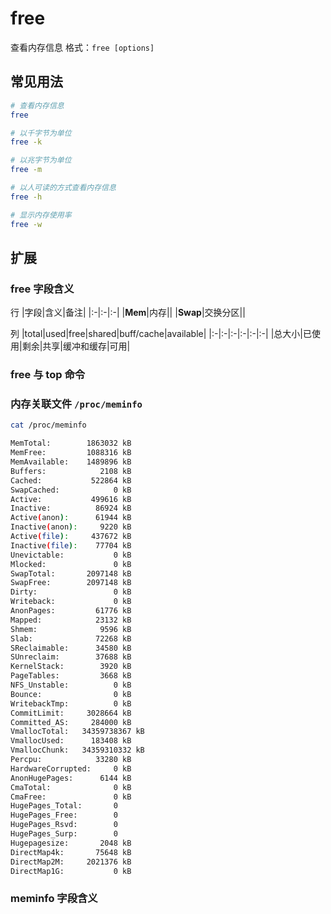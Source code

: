 # free

查看内存信息
格式：`free [options]`


## 常见用法
```bash
# 查看内存信息
free

# 以千字节为单位
free -k

# 以兆字节为单位
free -m

# 以人可读的方式查看内存信息
free -h

# 显示内存使用率
free -w

```


## 扩展
### free 字段含义
行
|字段|含义|备注|
|:-|:-|:-|
|**Mem**|内存||
|**Swap**|交换分区||

列
|total|used|free|shared|buff/cache|available|
|:-|:-|:-|:-|:-|:-|
|总大小|已使用|剩余|共享|缓冲和缓存|可用|


### free 与 top 命令

### 内存关联文件 `/proc/meminfo`
```bash
cat /proc/meminfo

MemTotal:        1863032 kB
MemFree:         1088316 kB
MemAvailable:    1489896 kB
Buffers:            2108 kB
Cached:           522864 kB
SwapCached:            0 kB
Active:           499616 kB
Inactive:          86924 kB
Active(anon):      61944 kB
Inactive(anon):     9220 kB
Active(file):     437672 kB
Inactive(file):    77704 kB
Unevictable:           0 kB
Mlocked:               0 kB
SwapTotal:       2097148 kB
SwapFree:        2097148 kB
Dirty:                 0 kB
Writeback:             0 kB
AnonPages:         61776 kB
Mapped:            23132 kB
Shmem:              9596 kB
Slab:              72268 kB
SReclaimable:      34580 kB
SUnreclaim:        37688 kB
KernelStack:        3920 kB
PageTables:         3668 kB
NFS_Unstable:          0 kB
Bounce:                0 kB
WritebackTmp:          0 kB
CommitLimit:     3028664 kB
Committed_AS:     284000 kB
VmallocTotal:   34359738367 kB
VmallocUsed:      183408 kB
VmallocChunk:   34359310332 kB
Percpu:            33280 kB
HardwareCorrupted:     0 kB
AnonHugePages:      6144 kB
CmaTotal:              0 kB
CmaFree:               0 kB
HugePages_Total:       0
HugePages_Free:        0
HugePages_Rsvd:        0
HugePages_Surp:        0
Hugepagesize:       2048 kB
DirectMap4k:       75648 kB
DirectMap2M:     2021376 kB
DirectMap1G:           0 kB
```

### meminfo 字段含义